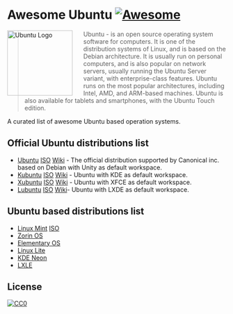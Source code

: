# Awesome Ubuntu [![Awesome](https://cdn.rawgit.com/sindresorhus/awesome/d7305f38d29fed78fa85652e3a63e154dd8e8829/media/badge.svg)](https://github.com/sindresorhus/awesome)

<a href="https://www.ubuntu.com/"><img src="https://design.ubuntu.com/wp-content/uploads/ubuntu-logo112.png" alt="Ubuntu Logo" align="left" style="margin-right: 25px" height=150></a>

> Ubuntu - is an open source operating system software for computers. It is one of the distribution systems of Linux, and is based on the Debian architecture. It is usually run on personal computers, and is also popular on network servers, usually running the Ubuntu Server variant, with enterprise-class features. Ubuntu runs on the most popular architectures, including Intel, AMD, and ARM-based machines. Ubuntu is also available for tablets and smartphones, with the Ubuntu Touch edition.

A curated list of awesome Ubuntu based operation systems.

## Official Ubuntu distributions list

- [Ubuntu](https://xubuntu.org/)
    [ISO](https://cdimage.ubuntu.com/ubuntu/releases/)
    [Wiki](https://en.wikipedia.org/wiki/Ubuntu_(operating_system)) - The official distribution supported by Canonical inc. based on Debian with Unity as default workspace.  
- [Kubuntu](https://kubuntu.org/)
    [ISO](https://cdimage.ubuntu.com/kubuntu/releases/)
    [Wiki](https://en.wikipedia.org/wiki/Kubuntu) - Ubuntu with KDE as default workspace.
- [Xubuntu](https://xubuntu.org/)
    [ISO](https://cdimage.ubuntu.com/xubuntu/releases/)
    [Wiki](https://en.wikipedia.org/wiki/Xubuntu) - Ubuntu with XFCE as default workspace.
- [Lubuntu](https://lubuntu.me/)
    [ISO](https://cdimage.ubuntu.com/lubuntu/releases/)
    [Wiki](https://en.wikipedia.org/wiki/Lubuntu)- Ubuntu with LXDE as default workspace.

## Ubuntu based distributions list

- [Linux Mint](https://linuxmint.com/)
    [ISO](https://linuxmint.com/download_all.php)
- [Zorin OS](https://zorinos.com/)
- [Elementary OS](https://elementary.io/)
- [Linux Lite](https://www.linuxliteos.com/)
- [KDE Neon](https://neon.kde.org/)
- [LXLE](https://lxle.net/)

## License

[![CC0](http://mirrors.creativecommons.org/presskit/buttons/88x31/svg/cc-zero.svg)](https://creativecommons.org/publicdomain/zero/1.0/)
